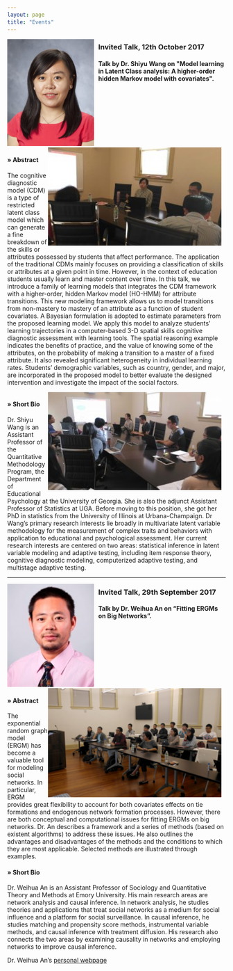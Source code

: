 ```yaml
---
layout: page
title: "Events"
---
```


<div style="float: left; margin-right: 10px;">
  <img src="/assets/shiyu_talk.png" alt="shiyu_talk" style="width: 200px;"/>
</div>

### Invited Talk, 12th October 2017
#### Talk by Dr. Shiyu Wang on "Model learning in Latent Class analysis: A higher-order hidden Markov model with covariates". <br>

<div style="clear: both;"></div>

<div style="float: right; margin-right: 10px;">
  <img src="/assets/shiyu_talk_2.jpeg" alt="shiyu_talk2" style="width: 400px;"/>
</div>

#### **»** Abstract
The cognitive diagnostic model (CDM) is a type of restricted latent class model which can generate a fine breakdown of the skills or attributes possessed by students that affect performance. The application of the traditional CDMs mainly focuses on providing a classification of skills or attributes at a given point in time.  However, in the context of education students usually learn and master content over time. In this talk, we introduce a family of learning models that integrates the CDM framework with a higher-order, hidden Markov model (HO-HMM) for attribute transitions. This new modeling framework allows us to model transitions from non-mastery to mastery of an attribute as a function of student covariates. A Bayesian formulation is adopted to estimate parameters from the proposed learning model. We apply this model to analyze students’ learning trajectories in a computer-based 3-D spatial skills cognitive diagnostic assessment with learning tools. The spatial reasoning example indicates the benefits of practice, and the value of knowing some of the attributes, on the probability of making a transition to a master of a fixed attribute. It also revealed significant heterogeneity in individual learning rates. Students’ demographic variables, such as country, gender, and major, are incorporated in the proposed model to better evaluate the designed intervention and investigate the impact of the social factors.

<div style="clear: both;"></div>

<div style="float: right; margin-right: 10px;">
  <img src="/assets/shiyu_talk3.jpeg" alt="shiyu_talk3" style="width: 400px;"/>
</div>

#### **»** Short Bio
Dr. Shiyu Wang is an Assistant Professor of the Quantitative Methodology Program, the Department of Educational Psychology at the University of Georgia.  She is also the adjunct Assistant Professor of Statistics at UGA. Before moving to this position, she got her PhD in statistics from the University of Illinois at Urbana-Champaign. Dr Wang’s primary research interests lie broadly in multivariate latent variable methodology for the measurement of complex traits and behaviors with application to educational and psychological assessment. Her current research interests are centered on two areas: statistical inference in latent variable modeling and adaptive testing, including item response theory, cognitive diagnostic modeling, computerized adaptive testing, and multistage adaptive testing.

*** 

<div style="float: left; margin-right: 10px;">
  <img src="/assets/weihua.png" alt="weihua" style="width: 200px;"/>
</div>

### Invited Talk, 29th September 2017
#### Talk by Dr. Weihua An on “Fitting ERGMs on Big Networks”. <br>
<div style="clear: both;"></div>

<div style="float: right; margin-right: 10px;">
  <img src="/assets/weihua_talk.png" alt="weihua_talk" style="width: 400px;"/>
</div>

#### **»** Abstract
The exponential random graph model (ERGM) has become a valuable tool for modeling social networks. In particular, ERGM provides great flexibility to account for both covariates effects on tie formations and endogenous network formation processes. However, there are both conceptual and computational issues for fitting ERGMs on big networks. Dr. An describes a framework and a series of methods (based on existent algorithms) to address these issues. He also outlines the advantages and disadvantages of the methods and the conditions to which they are most applicable. Selected methods are illustrated through examples.

#### **»** Short Bio
Dr. Weihua An is an Assistant Professor of Sociology and Quantitative Theory and Methods at Emory University. His main research areas are network analysis and causal inference. In network analysis, he studies theories and applications that treat social networks as a medium for social influence and a platform for social surveillance. In causal inference, he studies matching and propensity score methods, instrumental variable methods, and causal inference with treatment diffusion. His research also connects the two areas by examining causality in networks and employing networks to improve causal inference.

Dr. Weihua An’s [personal webpage](https://sites.google.com/view/weihuaan/home.)
